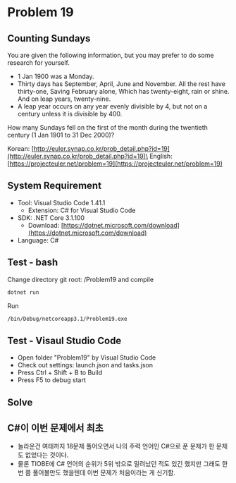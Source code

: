 # Problem 19

## Counting Sundays

You are given the following information, but you may prefer to do some research for yourself.

- 1 Jan 1900 was a Monday.
- Thirty days has September,
April, June and November.
All the rest have thirty-one,
Saving February alone,
Which has twenty-eight, rain or shine.
And on leap years, twenty-nine.
- A leap year occurs on any year evenly divisible by 4, but not on a century unless it is divisible by 400.

How many Sundays fell on the first of the month during the twentieth century (1 Jan 1901 to 31 Dec 2000)?

Korean: [http://euler.synap.co.kr/prob_detail.php?id=19](http://euler.synap.co.kr/prob_detail.php?id=19)\
English: [https://projecteuler.net/problem=19](https://projecteuler.net/problem=19)

## System Requirement

- Tool: Visual Studio Code 1.41.1
  - Extension: C# for Visual Studio Code
- SDK: .NET Core 3.1.100
  - Download: [https://dotnet.microsoft.com/download](https://dotnet.microsoft.com/download)
- Language: C#

## Test - bash

Change directory git root: /Problem19
and compile

```bash
dotnet run
```

Run

```bash
/bin/Debug/netcoreapp3.1/Problem19.exe
```

## Test - Visaul Studio Code

- Open folder "Problem19" by Visual Studio Code
- Check out settings: launch.json and tasks.json
- Press Ctrl + Shift + B to Build
- Press F5 to debug start

## Solve

## C#이 이번 문제에서 최초

- 놀라운건 여태까지 18문제 풀어오면서 나의 주력 언어인 C#으로 푼 문제가 한 문제도 없었다는 것이다.
- 물론 TIOBE에 C# 언어의 순위가 5위 밖으로 밀려났던 적도 있긴 했지만 그래도 한번 쯤 풀어볼만도 했을텐데 이번 문제가 처음이라는 게 신기함.